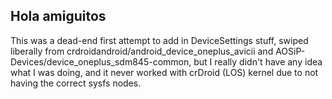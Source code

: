 ## Hola amiguitos

This was a dead-end first attempt to add in DeviceSettings stuff, swiped liberally from crdroidandroid/android_device_oneplus_avicii and AOSiP-Devices/device_oneplus_sdm845-common, but I really didn't have any idea what I was doing, and it never worked with crDroid (LOS) kernel due to not having the correct sysfs nodes. 
